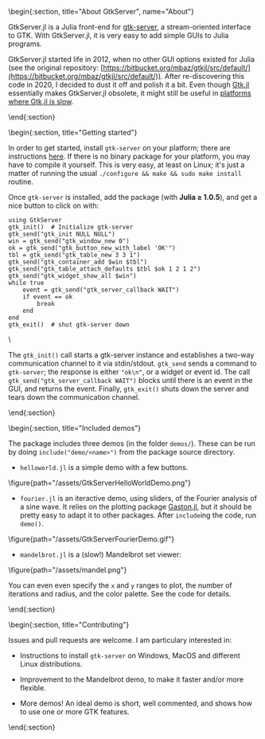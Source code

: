 <!-- =============================
     ABOUT
    ============================== -->

\begin{:section, title="About GtkServer", name="About"}

GtkServer.jl is a Julia front-end for [gtk-server](https://www.gtk-server.org/intro.html), a stream-oriented interface to GTK. With GtkServer.jl, it is very easy to add simple GUIs to Julia programs.

GtkServer.jl started life in 2012, when no other GUI options existed for Julia (see the original repository: [https://bitbucket.org/mbaz/gtkjl/src/default/](https://bitbucket.org/mbaz/gtkjl/src/default/)). After re-discovering this code in 2020, I decided to dust it off and polish it a bit. Even though [Gtk.jl](https://github.com/JuliaGraphics/Gtk.jl) essentially makes GtkServer.jl obsolete, it might still be useful in [platforms where Gtk.jl is slow](https://github.com/JuliaGraphics/Gtk.jl/issues/325).

\end{:section}

<!-- =============================
     GETTING STARTED
     ============================== -->
\begin{:section, title="Getting started"}

In order to get started, install `gtk-server` on your platform; there are instructions [here](https://www.gtk-server.org/download.html). If there is no binary package for your platform, you may have to compile it yourself. This is very easy, at least on Linux; it's just a matter of running the usual `./configure && make && sudo make install` routine.

Once `gtk-server` is installed, add the package (with **Julia ≥ 1.0.5**), and get a nice button to click on with:

```julia-repl
using GtkServer
gtk_init()  # Initialize gtk-server
gtk_send("gtk_init NULL NULL")
win = gtk_send("gtk_window_new 0")
ok = gtk_send("gtk_button_new_with_label 'OK'")
tbl = gtk_send("gtk_table_new 3 3 1")
gtk_send("gtk_container_add $win $tbl")
gtk_send("gtk_table_attach_defaults $tbl $ok 1 2 1 2")
gtk_send("gtk_widget_show_all $win")
while true
    event = gtk_send("gtk_server_callback WAIT")
    if event == ok
        break
    end
end
gtk_exit()  # shut gtk-server down
```

\\

The `gtk_init()` call starts a gtk-server instance and establishes a two-way communication channel to it via stdin/stdout. `gtk_send` sends a command to `gtk-server`; the response is either `"ok\n"`, or a widget or event id. The call `gtk_send("gtk_server_callback WAIT")` blocks until there is an event in the GUI, and returns the event. Finally, `gtk_exit()` shuts down the server and tears down the communication channel.

\end{:section}

<!-- =============================
     DEMOS
     ============================== -->
\begin{:section, title="Included demos"}

The package includes three demos (in the folder `demos/`). These can be run by doing `include("demo/<name>")` from the package source directory.

* `helloworld.jl` is a simple demo with a few buttons.

\figure{path="/assets/GtkServerHelloWorldDemo.png"}

* `fourier.jl` is an iteractive demo, using sliders, of the Fourier analysis of a sine wave. It relies on the plotting package [Gaston.jl](https://github.com/mbaz/Gaston.jl), but it should be pretty easy to adapt it to other packages. After `include`ing the code, run `demo()`.

\figure{path="/assets/GtkServerFourierDemo.gif"}

* `mandelbrot.jl` is a (slow!) Mandelbrot set viewer:

\figure{path="/assets/mandel.png"}

You can even even specify the `x` and `y` ranges to plot, the number of iterations and radius,  and the color palette. See the code for details.

\end{:section}

\begin{:section, title="Contributing"}

Issues and pull requests are welcome. I am particulary interested in:

* Instructions to install `gtk-server` on Windows, MacOS and different Linux distributions.

* Improvement to the Mandelbrot demo, to make it faster and/or more flexible.

* More demos! An ideal demo is short, well commented, and shows how to use one or more GTK features.

\end{:section}
